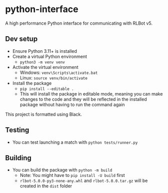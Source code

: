# python-interface

A high performance Python interface for communicating with RLBot v5.

## Dev setup

- Ensure Python 3.11+ is installed
- Create a virtual Python environment
  - `python3 -m venv venv`
- Activate the virtual environment
  - Windows: `venv\Scripts\activate.bat`
  - Linux: `source venv/bin/activate`
- Install the package
  - `pip install --editable .`
  - This will install the package in editable mode,
  meaning you can make changes to the code and they
  will be reflected in the installed package without
  having to run the command again

This project is formatted using Black.

## Testing

- You can test launching a match with `python tests/runner.py`

## Building

- You can build the package with `python -m build`
  - Note: You might have to `pip install -U build` first
  - `rlbot-5.0.0-py3-none-any.whl` and `rlbot-5.0.0.tar.gz`
  will be created in the `dist` folder
